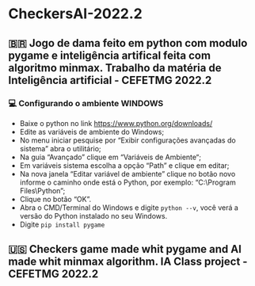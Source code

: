 # CheckersAI-2022.2

## 🇧🇷 Jogo de dama feito em python com modulo pygame e inteligência artifical feita com algoritmo minmax. Trabalho da matéria de Inteligência artificial - CEFETMG 2022.2
### 💻 Configurando o ambiente WINDOWS
   * Baixe o python no link https://www.python.org/downloads/
   * Edite as variáveis de ambiente do Windows;
   * No menu iniciar pesquise por “Exibir configurações avançadas do sistema” abra o utilitário;
   * Na guia “Avançado” clique em “Variáveis de Ambiente“;
   * Em variáveis sistema escolha a opção “Path” e clique em editar;
   * Na nova janela “Editar variável de ambiente” clique no botão novo informe o caminho onde está o Python, por exemplo: “C:\Program Files\Python”;
   * Clique no botão “OK”.
* Abra o CMD/Terminal do Windows e digite `python --v`, você verá a versão do Python instalado no seu Windows.
* Digite `pip install pygame`


## 🇺🇸 Checkers game made whit pygame and AI made whit minmax algorithm. IA Class project - CEFETMG 2022.2
